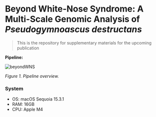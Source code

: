 # Beyond White-Nose Syndrome: A Multi-Scale Genomic Analysis of *Pseudogymnoascus destructans*

> This is the repository for supplementary materials for the upcoming publication

**Pipeline:**

![beyondWNS](https://github.com/user-attachments/assets/1771cfe6-e6ee-4d7b-9cb7-1b72bc9936b7)

_Figure 1. Pipeline overview._

### System

- OS: macOS Sequoia 15.3.1
- RAM: 16GB
- CPU: Apple M4
